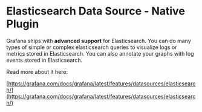 # Elasticsearch Data Source - Native Plugin

Grafana ships with **advanced support** for Elasticsearch. You can do many types of simple or complex elasticsearch queries to visualize logs or metrics stored in Elasticsearch. You can also annotate your graphs with log events stored in Elasticsearch.

Read more about it here:

[https://grafana.com/docs/grafana/latest/features/datasources/elasticsearch/](https://grafana.com/docs/grafana/latest/features/datasources/elasticsearch/)
